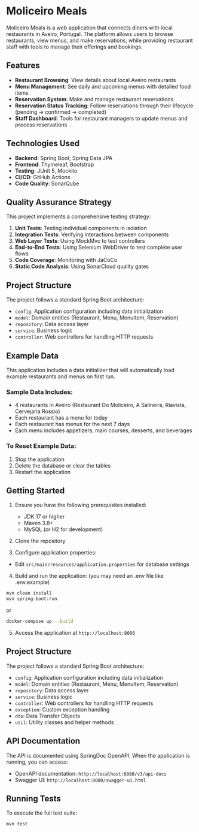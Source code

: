 # Moliceiro Meals

Moliceiro Meals is a web application that connects diners with local restaurants in Aveiro, Portugal. The platform allows users to browse restaurants, view menus, and make reservations, while providing restaurant staff with tools to manage their offerings and bookings.

## Features

- **Restaurant Browsing**: View details about local Aveiro restaurants
- **Menu Management**: See daily and upcoming menus with detailed food items
- **Reservation System**: Make and manage restaurant reservations
- **Reservation Status Tracking**: Follow reservations through their lifecycle (pending → confirmed → completed)
- **Staff Dashboard**: Tools for restaurant managers to update menus and process reservations

## Technologies Used

- **Backend**: Spring Boot, Spring Data JPA
- **Frontend**: Thymeleaf, Bootstrap
- **Testing**: JUnit 5, Mockito
- **CI/CD**: GitHub Actions
- **Code Quality**: SonarQube

## Quality Assurance Strategy

This project implements a comprehensive testing strategy:

1. **Unit Tests**: Testing individual components in isolation
2. **Integration Tests**: Verifying interactions between components
3. **Web Layer Tests**: Using MockMvc to test controllers
4. **End-to-End Tests**: Using Selenium WebDriver to test complete user flows
5. **Code Coverage**: Monitoring with JaCoCo
6. **Static Code Analysis**: Using SonarCloud quality gates

## Project Structure

The project follows a standard Spring Boot architecture:
- `config`: Application configuration including data initialization
- `model`: Domain entities (Restaurant, Menu, MenuItem, Reservation)
- `repository`: Data access layer
- `service`: Business logic
- `controller`: Web controllers for handling HTTP requests

## Example Data

This application includes a data initializer that will automatically load example restaurants and menus on first run.

### Sample Data Includes:
- 4 restaurants in Aveiro (Restaurant Do Moliceiro, A Salineira, Riavista, Cervejaria Rossio)
- Each restaurant has a menu for today
- Each restaurant has menus for the next 7 days
- Each menu includes appetizers, main courses, desserts, and beverages

### To Reset Example Data:
1. Stop the application
2. Delete the database or clear the tables
3. Restart the application

## Getting Started

1. Ensure you have the following prerequisites installed:
   - JDK 17 or higher
   - Maven 3.8+
   - MySQL (or H2 for development)

2. Clone the repository

3. Configure application properties:
- Edit `src/main/resources/application.properties` for database settings

4. Build and run the application: (you may need an .env file like .env.example)
```bash
mvn clean install
mvn spring-boot:run
```
or
```bash
docker-compose up --build
```

5. Access the application at `http://localhost:8080`

## Project Structure

The project follows a standard Spring Boot architecture:
- `config`: Application configuration including data initialization
- `model`: Domain entities (Restaurant, Menu, MenuItem, Reservation)
- `repository`: Data access layer
- `service`: Business logic
- `controller`: Web controllers for handling HTTP requests
- `exception`: Custom exception handling
- `dto`: Data Transfer Objects
- `util`: Utility classes and helper methods

## API Documentation

The API is documented using SpringDoc OpenAPI. When the application is running, you can access:
- OpenAPI documentation: `http://localhost:8080/v3/api-docs`
- Swagger UI: `http://localhost:8080/swagger-ui.html`

## Running Tests

To execute the full test suite:
```bash
mvn test
```
